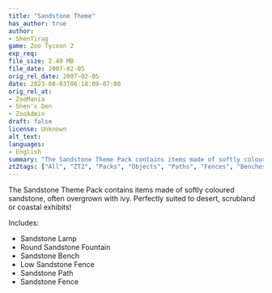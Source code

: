 ```yaml
---
title: "Sandstone Theme"
has_author: true
author: 
- ShenTirag
game: Zoo Tycoon 2
exp_req: 
file_size: 2.40 MB
file_date: 2007-02-05
orig_rel_date: 2007-02-05
date: 2023-08-03T06:18:09-07:00
orig_rel_at: 
- ZooMania
- Shen's Den
- ZooAdmin
draft: false
license: Unknown
alt_text: 
languages:
- English
summary: "The Sandstone Theme Pack contains items made of softly coloured sandstone, often overgrown with ivy."
zt2tags: ["All", "ZT2", "Packs", "Objects", "Paths", "Fences", "Benches", "Scenery", "Zootilities", "Theme Packs", "Foundtains"]
---
```


The Sandstone Theme Pack contains items made of softly coloured sandstone, often overgrown with ivy.  Perfectly suited to desert, scrubland or coastal exhibits!

Includes:

- Sandstone Lamp
- Round Sandstone Fountain
- Sandstone Bench
- Low Sandstone Fence
- Sandstone Path
- Sandstone Fence